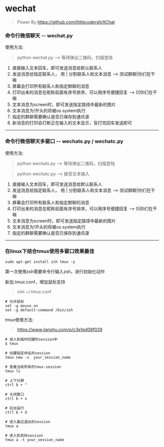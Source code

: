 # wechat
> Power By https://github.com/littlecodersh/ItChat

### 命令行微信聊天 -- wechat.py

使用方法:

> python wechat.py  --> 等待弹出二维码，扫描登陆

1. 直接输入文本回车，即可发送消息给默认联系人
2. 发送消息给指定联系人， 用 | 分割联系人和文本消息  -->  测试群聊|你们在干嘛
3. 屏幕会打印所有联系人和指定群聊的消息
4. 打印出来的消息在昵称前面有序号排序，可以用序号便捷回复  -->  0|你们在干嘛
5. 文本消息为screen时，即可发送指定路径中最新的图片
6. 文本消息为!开头的将被os.system执行
7. 指定的群聊需要确认是否已保存到通讯录
8. 新消息的打印会打断正在输入的文本显示，盲打完回车发送即可

--- 


### 命令行微信聊天多窗口 -- wechats.py / wechatc.py

使用方法:

> python wechats.py  --> 等待弹出二维码，扫描登陆

> python wechatc.py  --> 接受文本输入

1. 直接输入文本回车，即可发送消息给默认联系人
2. 发送消息给指定联系人， 用 | 分割联系人和文本消息  -->  测试群聊|你们在干嘛
3. 屏幕会打印所有联系人和指定群聊的消息
4. 打印出来的消息在昵称前面有序号排序，可以用序号便捷回复  -->  0|你们在干嘛
5. 文本消息为screen时，即可发送指定路径中最新的图片
6. 文本消息为!开头的将被os.system执行
7. 指定的群聊需要确认是否已保存到通讯录

--- 


### 在linux下结合tmux使用多窗口效果最佳
```
sudo apt-get install zsh tmux -y
```

第一次使用zsh需要命令行输入zsh，进行初始化动作

新加.tmux.conf，增加鼠标支持
> vim ~/.tmux.conf
```
# 允许鼠标
set -g mouse on
set -g default-command /bin/zsh
```

tmux使用方法:
> https://www.jianshu.com/p/c3e1ed08f029
```
# 进入到临时创建的session中
$ tmux

# 创建指定命名的session
tmux new -s  your_session_name

# 查看当前所有的tmux-session
tmux ls

# 上下分屏
ctrl b + "

# 关闭窗口
ctrl b + x

# 后台运行
ctrl b + d

# 进入最近退出的session
tmux a

# 进入到目标session
tmux a -t your_session_name
```

